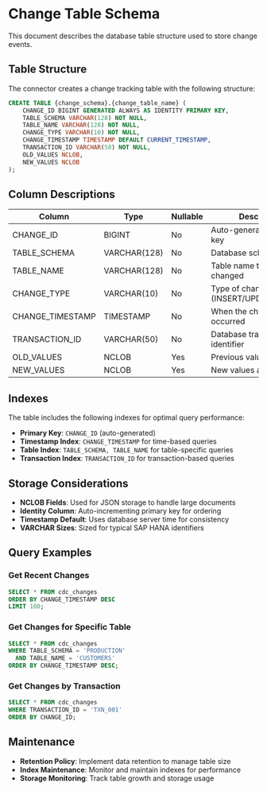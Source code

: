 # Change Table Schema

This document describes the database table structure used to store change events.

## Table Structure

The connector creates a change tracking table with the following structure:

```sql
CREATE TABLE {change_schema}.{change_table_name} (
    CHANGE_ID BIGINT GENERATED ALWAYS AS IDENTITY PRIMARY KEY,
    TABLE_SCHEMA VARCHAR(128) NOT NULL,
    TABLE_NAME VARCHAR(128) NOT NULL,
    CHANGE_TYPE VARCHAR(10) NOT NULL,
    CHANGE_TIMESTAMP TIMESTAMP DEFAULT CURRENT_TIMESTAMP,
    TRANSACTION_ID VARCHAR(50) NOT NULL,
    OLD_VALUES NCLOB,
    NEW_VALUES NCLOB
);
```

## Column Descriptions

| Column | Type | Nullable | Description |
|--------|------|----------|-------------|
| CHANGE_ID | BIGINT | No | Auto-generated primary key |
| TABLE_SCHEMA | VARCHAR(128) | No | Database schema name |
| TABLE_NAME | VARCHAR(128) | No | Table name that was changed |
| CHANGE_TYPE | VARCHAR(10) | No | Type of change (INSERT/UPDATE/DELETE) |
| CHANGE_TIMESTAMP | TIMESTAMP | No | When the change occurred |
| TRANSACTION_ID | VARCHAR(50) | No | Database transaction identifier |
| OLD_VALUES | NCLOB | Yes | Previous values as JSON |
| NEW_VALUES | NCLOB | Yes | New values as JSON |

## Indexes

The table includes the following indexes for optimal query performance:

- **Primary Key**: `CHANGE_ID` (auto-generated)
- **Timestamp Index**: `CHANGE_TIMESTAMP` for time-based queries
- **Table Index**: `TABLE_SCHEMA, TABLE_NAME` for table-specific queries
- **Transaction Index**: `TRANSACTION_ID` for transaction-based queries

## Storage Considerations

- **NCLOB Fields**: Used for JSON storage to handle large documents
- **Identity Column**: Auto-incrementing primary key for ordering
- **Timestamp Default**: Uses database server time for consistency
- **VARCHAR Sizes**: Sized for typical SAP HANA identifiers

## Query Examples

### Get Recent Changes
```sql
SELECT * FROM cdc_changes 
ORDER BY CHANGE_TIMESTAMP DESC 
LIMIT 100;
```

### Get Changes for Specific Table
```sql
SELECT * FROM cdc_changes 
WHERE TABLE_SCHEMA = 'PRODUCTION' 
  AND TABLE_NAME = 'CUSTOMERS'
ORDER BY CHANGE_TIMESTAMP DESC;
```

### Get Changes by Transaction
```sql
SELECT * FROM cdc_changes 
WHERE TRANSACTION_ID = 'TXN_001'
ORDER BY CHANGE_ID;
```

## Maintenance

- **Retention Policy**: Implement data retention to manage table size
- **Index Maintenance**: Monitor and maintain indexes for performance
- **Storage Monitoring**: Track table growth and storage usage
